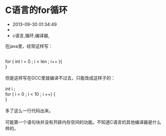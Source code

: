 # C语言的for循环
- 2013-09-30 01:34:49
- 
- c语言,循环,编译器,

在java里，经常这样写：<div><br /></div><div>for ( int i = 0 ; i &lt; len ; i++ ){</div><div>}</div><div><br /></div><div>但是这样写在GCC里就编译不过去，只能改成这样子的：</div><div><br /></div><div>int i ;</div><div>for ( i = 0 ; i &lt; 10 ; i ++) {</div><div>}</div><div><br /></div><div>多了这么一行代码出来。</div><div><br /></div><div>可能第一个语句块并没有开辟内存空间的功能。不知道C语言的其他编译器是什么样的。</div>